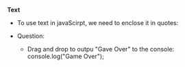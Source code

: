 **Text**

- To use text in javaScirpt, we need to enclose it in quotes:

- Question:
  - Drag and drop to outpu "Gave Over" to the console:
    console.log("Game Over");
